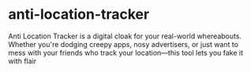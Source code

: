# anti-location-tracker
Anti Location Tracker is a digital cloak for your real-world whereabouts. Whether you're dodging creepy apps, nosy advertisers, or just want to mess with your friends who track your location—this tool lets you fake it with flair
